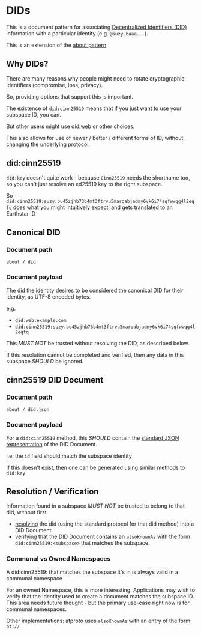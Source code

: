 # DIDs

This is a document pattern for associating [Decentralized Identifiers (DID)](https://www.w3.org/TR/did-core/) information with a particular identity (e.g. `@suzy.baaa...`).

This is an extension of the [about pattern](https://github.com/earthstar-project/document-patterns/blob/main/earthstar-community/about.md)


## Why DIDs?

There are many reasons why people might need to rotate cryptographic identifiers (compromise, loss, privacy).

So, providing options that support this is important.

The existence of `did:cinn25519` means that if you just want to use your subspace ID, you can.

But other users might use [did:web](https://w3c-ccg.github.io/did-method-web/) or other choices.

This also allows for use of newer / better / different forms of ID, without changing the underlying protocol.

## did:cinn25519

`did:key` doesn't quite work - because `Cinn25519` needs the shortname too, so you can't just resolve an ed25519 key to the right subspace.

So - `did:cinn25519:suzy.bu45zjhb73b4mt3ftrvu5maroabjadmy6vk6i74sqfwwqg4l2eqfq` does what you might intuitively expect, and gets translated to an Earthstar ID

## Canonical DID

### Document path

`about / did`

### Document payload

The did the identity desires to be considered the canonical DID for their identity, as UTF-8 encoded bytes.

e.g.

- `did:web:example.com`
- `did:cinn25519:suzy.bu45zjhb73b4mt3ftrvu5maroabjadmy6vk6i74sqfwwqg4l2eqfq`

This _MUST NOT_ be trusted without resolving the DID, as described below.

If this resolution cannot be completed and verified, then any data in this subspace _SHOULD_ be ignored.

## cinn25519 DID Document

### Document path

`about / did.json`

### Document payload

For a `did:cinn25519` method, this _SHOULD_ contain the [standard JSON representation](https://www.w3.org/TR/did-core/#json) of the DID Document.

i.e. the `id` field should match the subspace identity

If this doesn't exist, then one can be generated using similar methods to `did:key`

## Resolution / Verification

Information found in a subspace _MUST NOT_ be trusted to belong to that did, without first
- [resolving](https://w3c-ccg.github.io/did-resolution/#resolving) the did (using the standard protocol for that did method) into a DID Document.
- verifying that the DID Document contains an `alsoKnownAs` with the form `did:cinn25519:<subspace>` that matches the subspace.

### Communal vs Owned Namespaces

A did:cinn25519:<subspace> that matches the subspace it's in is always valid in a communal namespace

For an owned Namespace, this is more interesting. Applications may wish to verify that the identity used to create a document matches the subspace ID. This area needs future thought - but the primary use-case right now is for communal namespaces.

Other implementations: atproto uses `alsoKnownAs` with an entry of the form `at://`
